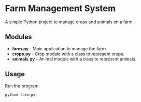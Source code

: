 # Farm Management System

A simple Python project to manage crops and animals on a farm.

## Modules

- **farm.py** - Main application to manage the farm.
- **crops.py** - Crop module with a class to represent crops.
- **animals.py** - Animal module with a class to represent animals.

## Usage

Run the program:
```bash
python farm.py
